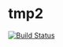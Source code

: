 # tmp2

[![Build Status](https://travis-ci.org/davo3/tmp2.svg?branch=master)](https://travis-ci.org/davo3/tmp2)
